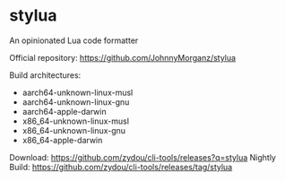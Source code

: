 # stylua

An opinionated Lua code formatter

Official repository: https://github.com/JohnnyMorganz/stylua

Build architectures:

- aarch64-unknown-linux-musl
- aarch64-unknown-linux-gnu
- aarch64-apple-darwin
- x86_64-unknown-linux-musl
- x86_64-unknown-linux-gnu
- x86_64-apple-darwin

Download: https://github.com/zydou/cli-tools/releases?q=stylua
Nightly Build: https://github.com/zydou/cli-tools/releases/tag/stylua
